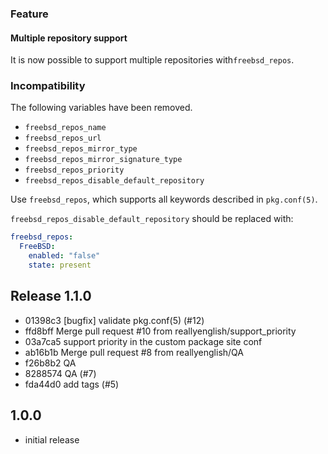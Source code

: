 ### Feature

#### Multiple repository support

It is now possible to support multiple repositories with`freebsd_repos`.

### Incompatibility

The following variables have been removed.

* `freebsd_repos_name`
* `freebsd_repos_url`
* `freebsd_repos_mirror_type`
* `freebsd_repos_mirror_signature_type`
* `freebsd_repos_priority`
* `freebsd_repos_disable_default_repository`

Use `freebsd_repos`, which supports all keywords described in
`pkg.conf(5)`.

`freebsd_repos_disable_default_repository` should be replaced with:

```yaml
freebsd_repos:
  FreeBSD:
    enabled: "false"
    state: present
```


## Release 1.1.0

* 01398c3 [bugfix] validate pkg.conf(5) (#12)
* ffd8bff Merge pull request #10 from reallyenglish/support_priority
* 03a7ca5 support priority in the custom package site conf
* ab16b1b Merge pull request #8 from reallyenglish/QA
* f26b8b2 QA
* 8288574 QA (#7)
* fda44d0 add tags (#5)

## 1.0.0

* initial release
